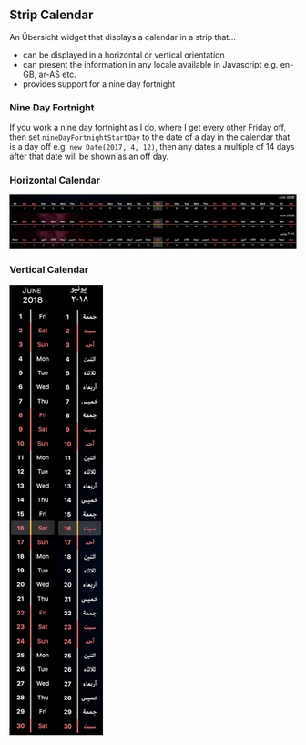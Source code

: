 ## Strip Calendar ##

An Übersicht widget that displays a calendar in a strip that...

* can be displayed in a horizontal or vertical orientation
* can present the information in any locale available in Javascript e.g. en-GB, ar-AS etc.
* provides support for a nine day fortnight

### Nine Day Fortnight ###

If you work a nine day fortnight as I do, where I get every other Friday off, then set `nineDayFortnightStartDay` to the date of a day in the calendar that is a day off e.g. `new Date(2017, 4, 12)`, then any dates a multiple of 14 days after that date will be shown as an off day.

### Horizontal Calendar ###

![Horizontal Calendar](screenshot.png)

### Vertical Calendar ###

![Vertical Calendar](calendar-vertical.png)
